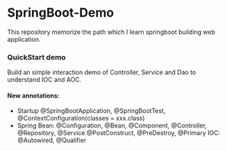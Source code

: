 # SpringBoot-Demo
This repository memorize the path which I learn springboot building web application. 

### QuickStart demo
Build an simple interaction demo of Controller, Service and Dao to understand IOC and AOC.
#### New annotations:
- Startup
@SpringBootApplication, @SpringBootTest, @ContextConfiguration(classes = xxx.class)
- Spring Bean: @Configuration, @Bean, 
@Component, @Controller, @Repository, @Service
@PostConstruct, @PreDestroy, @Primary
IOC: @Autowired, @Qualifier
